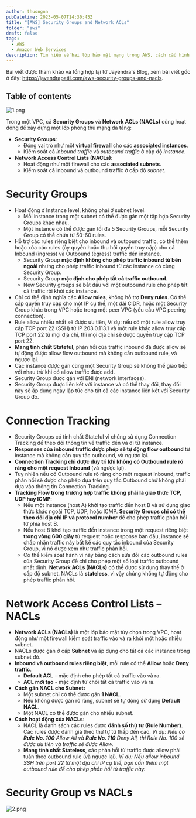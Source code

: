 ```yaml
---
author: thuongnn
pubDatetime: 2023-05-07T14:30:45Z
title: "[AWS] Security Groups and Network ACLs"
folder: "aws"
draft: false
tags:
  - AWS
  - Amazon Web Services
description: Tìm hiểu về hai lớp bảo mật mạng trong AWS, cách cấu hình và quản lý quyền truy cập vào tài nguyên.
---
```


Bài viết được tham khảo và tổng hợp lại từ Jayendra's Blog, xem bài viết gốc ở đây: https://jayendrapatil.com/aws-security-groups-and-nacls.

## Table of contents

![1.png](@/assets/images/aws/networking/security-groups-and-nacls/1.png)

Trong một VPC, cả **Security Groups** và **Network ACLs (NACLs)** cùng hoạt động để xây dựng một lớp phòng thủ mạng đa tầng:

- **Security Groups**:
  - Đóng vai trò như một **virtual firewall** cho các **associated instances**.
  - Kiểm soát cả _inbound traffic_ và _outbound traffic_ ở cấp độ _instance_.
- **Network Access Control Lists (NACLs)**:
  - Hoạt động như một firewall cho các **associated subnets**.
  - Kiểm soát cả inbound và outbound traffic ở cấp độ _subnet_.

# **Security Groups**

- Hoạt động ở Instance level, không phải ở subnet level.
  - Mỗi instance trong một subnet có thể được gán một tập hợp Security Groups khác nhau.
  - Một instance có thể được gán tối đa 5 Security Groups, mỗi Security Group có thể chứa từ 50-60 rules.
- Hỗ trợ các rules riêng biệt cho inbound và outbound traffic, có thể thêm hoặc xóa các rules (ủy quyền hoặc thu hồi quyền truy cập) cho cả Inbound (ingress) và Outbound (egress) traffic đến instance.
  - Security Group **mặc định không cho phép traffic inbound từ bên ngoài** nhưng cho phép traffic inbound từ các instance có cùng Security Group.
  - Security Group **mặc định cho phép tất cả traffic outbound**.
  - New Security groups sẽ bắt đầu với một outbound rule cho phép tất cả traffic rời khỏi các instance.
- Chỉ có thể định nghĩa các **Allow rules**, không hỗ trợ **Deny rules**. Có thể cấp quyền truy cập cho một IP cụ thể, một dải CIDR, hoặc một Security Group khác trong VPC hoặc trong một peer VPC (yêu cầu VPC peering connection).
- Rule allow nhiều nhất sẽ được ưu tiên, Ví dụ: nếu có một rule allow truy cập TCP port 22 (SSH) từ IP 203.0.113.1 và một rule khác allow truy cập TCP port 22 từ mọi địa chỉ, thì mọi địa chỉ sẽ được quyền truy cập TCP port 22.
- **Mang tính chất Stateful**, phản hồi của traffic inbound đã được allow sẽ tự động được allow flow outbound mà không cần outbound rule, và ngược lại.
- Các instance được gán cùng một Security Group sẽ không thể giao tiếp với nhau trừ khi có allow traffic được add.
- Security Group được gán với ENI (network interfaces).
- Security Group được liên kết với instance và có thể thay đổi, thay đổi này sẽ áp dụng ngay lập tức cho tất cả các instance liên kết với Security Group đó.

# **Connection Tracking**

- Security Groups có tính chất Stateful vì chúng sử dụng Connection Tracking để theo dõi thông tin về traffic đến và đi từ instance.
- **Responses của inbound traffic được phép sẽ tự động flow outbound** từ instance mà không cần quy tắc outbound, và ngược lại.
- **Connection Tracking chỉ được duy trì khi không có Outbound rule rõ ràng cho một request Inbound** (và ngược lại).
- Tuy nhiên nếu có Outbound rule rõ ràng cho một request Inbound, traffic phản hồi sẽ được cho phép dựa trên quy tắc Outbound chứ không phải dựa vào thông tin Connection Tracking.
- **Tracking Flow trong trường hợp traffic không phải là giao thức TCP, UDP hay ICMP**:
  - Nếu một instance (host A) khởi tạo traffic đến host B và sử dụng giao thức khác ngoài TCP, UDP, hoặc ICMP. **Security Groups chỉ có thể theo dõi địa chỉ IP và protocol number** để cho phép traffic phản hồi từ phía host B.
  - Nếu host B khởi tạo traffic đến instance trong một request riêng biệt **trong vòng 600 giây** từ request hoặc response ban đầu, instance sẽ chấp nhận traffic này bất kể các quy tắc inbound của Security Group, vì nó được xem như traffic phản hồi.
  - Có thể kiểm soát hành vi này bằng cách sửa đổi các outbound rules của Security Group để chỉ cho phép một số loại traffic outbound nhất định. **Network ACLs (NACLs)** có thể được sử dụng thay thế ở cấp độ subnet. NACLs là **stateless**, vì vậy chúng không tự động cho phép traffic phản hồi.

# Network Access Control Lists – NACLs

- **Network ACLs (NACLs)** là một lớp bảo mật tùy chọn trong VPC, hoạt động như một firewall kiểm soát traffic vào và ra khỏi một hoặc nhiều subnet.
- NACLs được gán ở cấp **Subnet** và áp dụng cho tất cả các instance trong subnet đó.
- **Inbound và outbound rules riêng biệt**, mỗi rule có thể **Allow** hoặc **Deny traffic**.
  - **Default ACL** - mặc định cho phép tất cả traffic vào và ra.
  - **ACL mới tạo** - mặc định từ chối tất cả traffic vào và ra.
- **Cách gán NACL cho Subnet:**
  - Một subnet chỉ có thể được gán **1 NACL**.
  - Nếu không được gán rõ ràng, subnet sẽ tự động sử dụng **Default NACL**.
  - Một NACL có thể được gán cho nhiều subnet.
- **Cách hoạt động của NACLs**:
  - NACL là danh sách các rules được **đánh số thứ tự (Rule Number)**. Các rules được đánh giá theo thứ tự từ thấp đến cao.
    _Ví dụ: Nếu có **Rule No. 100** Allow All và **Rule No. 110** Deny All, thì Rule No. 100 sẽ được ưu tiên và traffic sẽ được Allow._
  - **Mang tính chất Stateless**, các phản hồi từ traffic được allow phải tuân theo outbound rule (và ngược lại).
    _Ví dụ: Nếu allow inbound SSH trên port 22 từ một địa chỉ IP cụ thể, bạn cần thêm một outbound rule để cho phép phản hồi từ traffic này._

# **Security Group vs NACLs**

![2.png](@/assets/images/aws/networking/security-groups-and-nacls/2.png)

